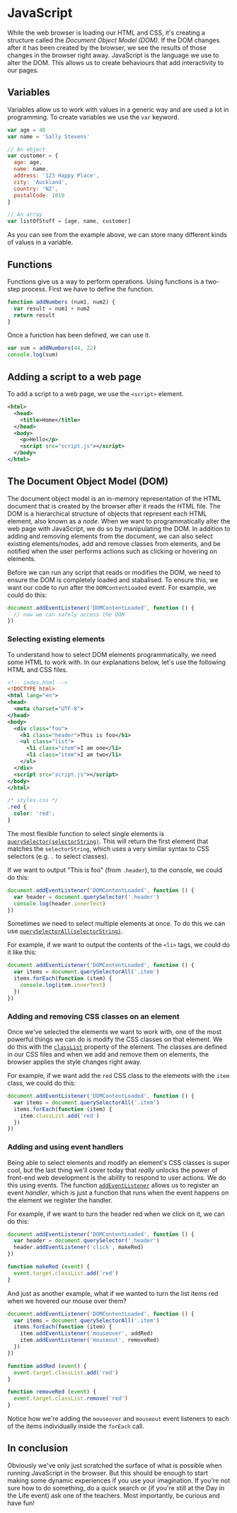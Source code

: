 # JavaScript

While the web browser is loading our HTML and CSS, it's creating a structure called the _Document Object Model (DOM)_. If the DOM changes after it has been created by the browser, we see the results of those changes in the browser right away. JavaScript is the language we use to alter the DOM. This allows us to create behaviours that add interactivity to our pages.

## Variables

Variables allow us to work with values in a generic way and are used a lot in programming. To create variables we use the `var` keyword.

```js
var age = 40
var name = 'Sally Stevens'

// An object
var customer = {
  age: age,
  name: name,
  address: '123 Happy Place',
  city: 'Auckland',
  country: 'NZ',
  postalCode: 1010
}

// An array
var listOfStuff = [age, name, customer]
```

As you can see from the example above, we can store many different kinds of values in a variable.


## Functions

Functions give us a way to perform operations. Using functions is a two-step process. First we have to define the function.

```js
function addNumbers (num1, num2) {
  var result = num1 + num2
  return result
}
```

Once a function has been defined, we can use it.

```js
var sum = addNumbers(44, 22)
console.log(sum)
```


## Adding a script to a web page

To add a script to a web page, we use the `<script>` element.

```xml
<html>
  <head>
    <title>Home</title>
  </head>
  <body>
    <p>Hello</p>
    <script src="script.js"></script>
  </body>
</html>
```


## The Document Object Model (DOM)

The document object model is an in-memory representation of the HTML document that is created by the browser after it reads the HTML file. The DOM is a hierarchical structure of objects that represent each HTML element, also known as a _node_. When we want to programmatically alter the web page with JavaScript, we do so by manipulating the DOM. In addition to adding and removing elements from the document, we can also select existing elements/nodes, add and remove classes from elements, and be notified when the user performs actions such as clicking or hovering on elements.

Before we can run any script that reads or modifies the DOM, we need to ensure the DOM is completely loaded and stabalised. To ensure this, we want our code to run after the `DOMContentLoaded` event. For example, we could do this:

```js
document.addEventListener('DOMContentLoaded', function () {
  // now we can safely access the DOM
})
```

### Selecting existing elements

To understand how to select DOM elements programmatically, we need some HTML to work with. In our explanations below, let's use the following HTML and CSS files.

```xml
<!-- index.html -->
<!DOCTYPE html>
<html lang="en">
<head>
  <meta charset="UTF-8">
</head>
<body>
  <div class="foo">
    <h1 class="header">This is foo</h1>
    <ul class="list">
      <li class="item">I am one</li>
      <li class="item">I am two</li>
    </ul>
  </div>
  <script src="script.js"></script>
</body>
</html>
```

```css
/* styles.css */
.red {
  color: 'red';
}
```

The most flexible function to select single elements is [`querySelector(selectorString)`](https://developer.mozilla.org/en-US/docs/Web/API/Document/querySelector). This will return the first element that matches the `selectorString`, which uses a very similar syntax to CSS selectors (e.g. `.` to select classes).

If we want to output "This is foo" (from `.header`), to the console, we could do this:

```js
document.addEventListener('DOMContentLoaded', function () {
  var header = document.querySelector('.header')
  console.log(header.innerText)
})
```

Sometimes we need to select multiple elements at once. To do this we can use [`querySelectorAll(selectorString)`](https://developer.mozilla.org/en-US/docs/Web/API/Document/querySelectorAll).

For example, if we want to output the contents of the `<li>` tags, we could do it like this:

```js
document.addEventListener('DOMContentLoaded', function () {
  var items = document.querySelectorAll('.item')
  items.forEach(function (item) {
    console.log(item.innerText)
  })
})
```


### Adding and removing CSS classes on an element

Once we've selected the elements we want to work with, one of the most powerful things we can do is modify the CSS classes on that element. We do this with the [`classList`](https://developer.mozilla.org/en-US/docs/Web/API/Element/classList) property of the element. The classes are defined in our CSS files and when we add and remove them on elements, the browser applies the style changes right away.

For example, if we want add the `red` CSS class to the elements with the `item` class, we could do this:

```js
document.addEventListener('DOMContentLoaded', function () {
  var items = document.querySelectorAll('.item')
  items.forEach(function (item) {
    item.classList.add('red')
  })
})
```


### Adding and using event handlers

Being able to select elements and modify an element's CSS classes is super cool, but the last thing we'll cover today that _really_ unlocks the power of front-end web development is the ability to respond to user actions. We do this using events. The function [`addEventListener`](https://developer.mozilla.org/en-US/docs/Web/API/EventTarget/addEventListener) allows us to register an event _handler_, which is just a function that runs when the event happens on the element we register the handler.

For example, if we want to turn the header red when we click on it, we can do this:

```js
document.addEventListener('DOMContentLoaded', function () {
  var header = document.querySelector('.header')
  header.addEventListener('click', makeRed)
})

function makeRed (event) {
  event.target.classList.add('red')
}
```

And just as another example, what if we wanted to turn the list items red when we hovered our mouse over them?

```js
document.addEventListener('DOMContentLoaded', function () {
  var items = document.querySelectorAll('.item')
  items.forEach(function (item) {
    item.addEventListener('mouseover', addRed)
    item.addEventListener('mouseout', removeRed)
  })
})

function addRed (event) {
  event.target.classList.add('red')
}

function removeRed (event) {
  event.target.classList.remove('red')
}
```

Notice how we're adding the `mouseover` and `mouseout` event listeners to each of the items individually inside the `forEach` call.


## In conclusion

Obviously we've only just scratched the surface of what is possible when running JavaScript in the browser. But this should be enough to start making some dynamic experiences if you use your imagination. If you're not sure how to do something, do a quick search or (if you're still at the Day in the Life event) ask one of the teachers. Most importantly, be curious and have fun!
